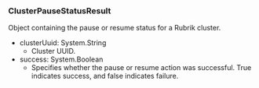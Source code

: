 ### ClusterPauseStatusResult
Object containing the pause or resume status for a Rubrik cluster.

- clusterUuid: System.String
  - Cluster UUID.
- success: System.Boolean
  - Specifies whether the pause or resume action was successful. True indicates success, and false indicates failure.
